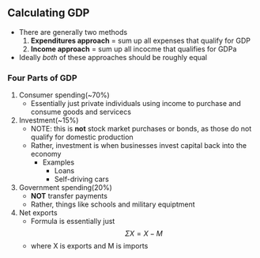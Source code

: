 ## Calculating GDP
- There are generally two methods
    1. **Expenditures approach** = sum up all expenses that qualify for GDP
    2. **Income approach** = sum up all incocme that qualifies for GDPa
- Ideally *both* of these approaches should be roughly equal

### Four Parts of GDP
1. Consumer spending(~70%)
    * Essentially just private individuals using income to purchase and consume goods and servicecs
2. Investment(~15%)
    * NOTE: this is **not** stock market purchases or bonds, as those do not qualify for domestic production
    * Rather, investment is when businesses invest capital back into the economy
        + Examples
            - Loans
            - Self-driving cars
3. Government spending(20%)
    * **NOT** transfer payments
    * Rather, things like schools and military equiptment
4. Net exports
    * Formula is essentially just
$$ \Sigma X = X - M $$
    * where X is exports and M is imports
